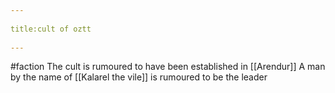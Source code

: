 --- 
title:cult of oztt 
---
#faction
The cult is rumoured to have been established in [[Arendur]]
A man by the name of [[Kalarel the vile]] is rumoured to be the leader


